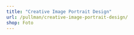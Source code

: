 ```yaml
---
title: "Creative Image Portrait Design"
url: /pullman/creative-image-portrait-design/
shop: Foto
---
```

